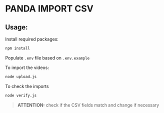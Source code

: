 # PANDA IMPORT CSV

## Usage:
Install required packages:
```sh
npm install
```

Populate `.env` file based on `.env.example`

To import the videos:
```sh
node upload.js
```
To check the imports
```sh
node verify.js
```

> **ATTENTION:** check if the CSV fields match and change if necessary
>
